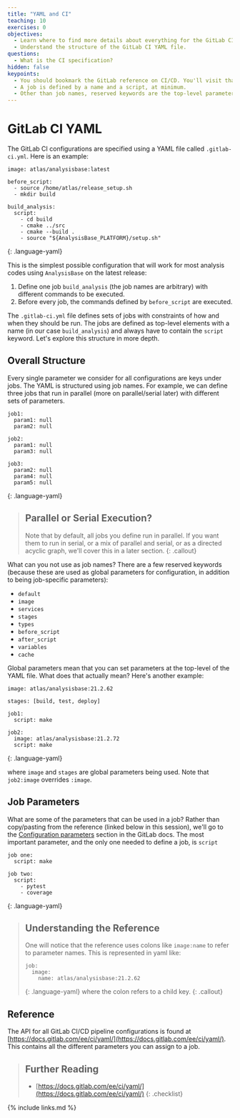 ```yaml
---
title: "YAML and CI"
teaching: 10
exercises: 0
objectives:
  - Learn where to find more details about everything for the GitLab CI.
  - Understand the structure of the GitLab CI YAML file.
questions:
  - What is the CI specification?
hidden: false
keypoints:
  - You should bookmark the GitLab reference on CI/CD. You'll visit that page often.
  - A job is defined by a name and a script, at minimum.
  - Other than job names, reserved keywords are the top-level parameters defined in a YAML file.
---
```


# GitLab CI YAML

The GitLab CI configurations are specified using a YAML file called `.gitlab-ci.yml`. Here is an example:

~~~
image: atlas/analysisbase:latest

before_script:
  - source /home/atlas/release_setup.sh
  - mkdir build

build_analysis:
  script:
    - cd build
    - cmake ../src
    - cmake --build .
    - source "${AnalysisBase_PLATFORM}/setup.sh"
~~~
{: .language-yaml}

This is the simplest possible configuration that will work for most analysis codes using `AnalysisBase` on the latest release:

1. Define one job `build_analysis` (the job names are arbitrary) with different commands to be executed.
2. Before every job, the commands defined by `before_script` are executed.

The `.gitlab-ci.yml` file defines sets of jobs with constraints of how and when they should be run. The jobs are defined as top-level elements with a name (in our case `build_analysis`) and always have to contain the `script` keyword. Let's explore this structure in more depth.

## Overall Structure

Every single parameter we consider for all configurations are keys under jobs. The YAML is structured using job names. For example, we can define three jobs that run in parallel (more on parallel/serial later) with different sets of parameters.

~~~
job1:
  param1: null
  param2: null

job2:
  param1: null
  param3: null

job3:
  param2: null
  param4: null
  param5: null
~~~
{: .language-yaml}

> ## Parallel or Serial Execution?
>
> Note that by default, all jobs you define run in parallel. If you want them to run in serial, or a mix of parallel and serial, or as a directed acyclic graph, we'll cover this in a later section.
{: .callout}

What can you not use as job names? There are a few reserved keywords (because these are used as global parameters for configuration, in addition to being job-specific parameters):

- `default`
- `image`
- `services`
- `stages`
- `types`
- `before_script`
- `after_script`
- `variables`
- `cache`

Global parameters mean that you can set parameters at the top-level of the YAML file. What does that actually mean? Here's another example:

~~~
image: atlas/analysisbase:21.2.62

stages: [build, test, deploy]

job1:
  script: make

job2:
  image: atlas/analysisbase:21.2.72
  script: make
~~~
{: .language-yaml}

where `image` and `stages` are global parameters being used. Note that `job2:image` overrides `:image`.

## Job Parameters

What are some of the parameters that can be used in a job? Rather than copy/pasting from the reference (linked below in this session), we'll go to the [Configuration parameters](https://docs.gitlab.com/ee/ci/yaml/#configuration-parameters) section in the GitLab docs. The most important parameter, and the only one needed to define a job, is `script`

~~~
job one:
  script: make

job two:
  script:
    - pytest
    - coverage
~~~
{: .language-yaml}

> ## Understanding the Reference
>
> One will notice that the reference uses colons like `image:name` to refer to parameter names. This is represented in yaml like:
> ~~~
> job:
>   image:
>     name: atlas/analysisbase:21.2.62
> ~~~
> {: .language-yaml}
> where the colon refers to a child key.
{: .callout}

## Reference

The API for all GitLab CI/CD pipeline configurations is found at [https://docs.gitlab.com/ee/ci/yaml/](https://docs.gitlab.com/ee/ci/yaml/). This contains all the different parameters you can assign to a job.

> ## Further Reading
> - [https://docs.gitlab.com/ee/ci/yaml/](https://docs.gitlab.com/ee/ci/yaml/)
{: .checklist}

{% include links.md %}
